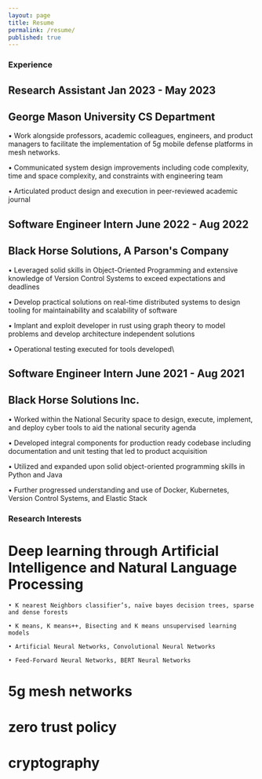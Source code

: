 ```yaml
---
layout: page
title: Resume
permalink: /resume/
published: true
---
```

### Experience


## Research Assistant																	Jan 2023 - May 2023
## George Mason University CS Department

•  Work alongside professors, academic colleagues, engineers, and product managers to facilitate the 
implementation of 5g mobile defense platforms in mesh networks.

• Communicated system design improvements including code complexity, time and space complexity, and 
constraints with engineering team

• Articulated product design and execution in peer-reviewed academic journal

## Software Engineer Intern																June 2022 - Aug 2022
## Black Horse Solutions, A Parson's Company

• Leveraged solid skills in Object-Oriented Programming and extensive knowledge of Version Control Systems to exceed expectations and deadlines

• Develop practical solutions on real-time distributed systems to design tooling for maintainability and scalability of software

• Implant and exploit developer in rust using graph theory to model problems and develop architecture independent solutions

• Operational testing executed for tools developed\


## Software Engineer Intern																June 2021 - Aug 2021
## Black Horse Solutions Inc.

• Worked within the National Security space to design, execute, implement, and deploy cyber tools to aid the 
national security agenda

• Developed integral components for production ready codebase including documentation and unit testing that led to product acquisition

• Utilized and expanded upon solid object-oriented programming skills in Python and Java

• Further progressed understanding and use of Docker, Kubernetes, Version Control Systems, and Elastic Stack

### Research Interests

# Deep learning through Artificial Intelligence and Natural Language Processing

	• K nearest Neighbors classifier’s, naïve bayes decision trees, sparse and dense forests
    
	• K means, K means++, Bisecting and K means unsupervised learning models 
    
	• Artificial Neural Networks, Convolutional Neural Networks
    
	• Feed-Forward Neural Networks, BERT Neural Networks
   
# 5g mesh networks

# zero trust policy 

# cryptography 

